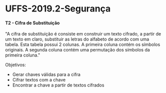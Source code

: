 # UFFS-2019.2-Segurança

#### T2 - Cifra de Substituição
"A cifra de substituição é consiste em construir um texto cifrado, a partir de um texto em claro, substituir as letras do alfabeto de acordo com uma tabela. Esta tabela possui 2 colunas. A primeira coluna contém os símbolos originais. A segunda coluna contém uma permutação dos símbolos da primeira coluna."

Objetivos:
* Gerar chaves válidas para a cifra
* Cifrar textos com a chave
* Encontrar a chave a partir de textos cifrados
